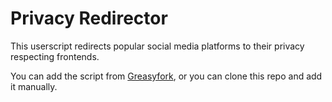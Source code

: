# Privacy Redirector
This userscript redirects popular social media platforms to their privacy respecting frontends.

You can add the script from [Greasyfork](https://greasyfork.org/tr/scripts/436359-privacy-redirector), or you can clone this repo and add it manually.
